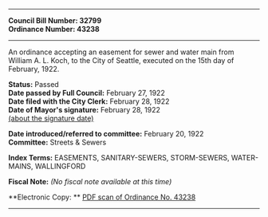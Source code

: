 * * * * *  
  
**Council Bill Number: [](#h0)[](#h2)32799**   
**Ordinance Number: 43238**  
  
* * * * *  
  
An ordinance accepting an easement for sewer and water main from William A. L. Koch, to the City of Seattle, executed on the 15th day of February, 1922.  
  
**Status:** Passed   
**Date passed by Full Council:** February 27, 1922   
**Date filed with the City Clerk:** February 28, 1922   
**Date of Mayor's signature:** February 28, 1922   
[(about the signature date)](/~public/approvaldate.htm)   
  
  
**Date introduced/referred to committee:** February 20, 1922   
**Committee:** Streets & Sewers   
  
**Index Terms:** EASEMENTS, SANITARY-SEWERS, STORM-SEWERS, WATER-MAINS, WALLINGFORD  
  
**Fiscal Note:** *(No fiscal note available at this time)*  
  
**Electronic Copy: ** [PDF scan of Ordinance No. 43238](/~archives/Ordinances/Ord_43238.pdf)  
  
* * * * *  
